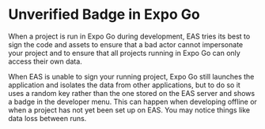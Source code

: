 # Unverified Badge in Expo Go

When a project is run in Expo Go during development, EAS tries its best to sign the code and assets to ensure that a bad actor cannot impersonate your project and to ensure that all projects running in Expo Go can only access their own data.

When EAS is unable to sign your running project, Expo Go still launches the application and isolates the data from other applications, but to do so it uses a random key rather than the one stored on the EAS server and shows a badge in the developer menu. This can happen when developing offline or when a project has not yet been set up on EAS. You may notice things like data loss between runs.